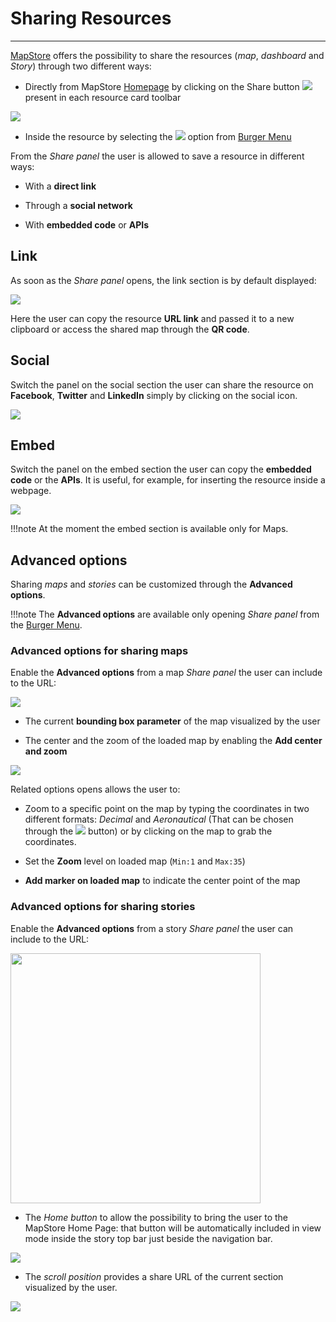 # Sharing Resources
*******************

[MapStore](https://mapstore.geo-solutions.it/mapstore/#/) offers the possibility to share the resources (*map*, *dashboard* and *Story*) through two different ways:

* Directly from MapStore [Homepage](home-page.md) by clicking on the Share button <img src="../img/button/share.jpg" class="ms-docbutton"/> present in each resource card toolbar

<img src="../img/share/share_cards.jpg" class="ms-docimage"  style="max-width:400px;"/>

* Inside the resource by selecting the <img src="../img/button/share-button-bm.jpg" class="ms-docbutton" style="max-height:25px;"/> option from [Burger Menu](menu-bar.md#burger-menu) 

From the *Share panel* the user is allowed to save a resource in different ways:

* With a **direct link**

* Through a **social network**

* With **embedded code** or **APIs**

## Link

As soon as the *Share panel* opens, the link section is by default displayed:

<img src="../img/share/share_window.jpg" class="ms-docimage"  style="max-width:400px;"/>

Here the user can copy the resource **URL link** and passed it to a new clipboard or access the shared map through the **QR code**.

## Social

Switch the panel on the social section the user can share the resource on **Facebook**, **Twitter** and **LinkedIn** simply by clicking on the social icon.

<img src="../img/share/social.jpg" class="ms-docimage"  style="max-width:400px;"/>

## Embed

Switch the panel on the embed section the user can copy the **embedded code** or the **APIs**. It is useful, for example, for inserting the resource inside a webpage.

<img src="../img/share/embed.jpg" class="ms-docimage"  style="max-width:400px;"/>

!!!note
    At the moment the embed section is available only for Maps.

## Advanced options

Sharing *maps* and *stories* can be customized through the **Advanced options**. 

!!!note
    The **Advanced options** are available only opening *Share panel* from the [Burger Menu](menu-bar.md#burger-menu).

### Advanced options for sharing maps

Enable the **Advanced options** from a map *Share panel* the user can include to the URL:

<img src="../img/share/share_window_map_options.jpg" class="ms-docimage"  style="max-width:400px;"/>

* The current **bounding box parameter** of the map visualized by the user

* The center and the zoom of the loaded map by enabling the **Add center and zoom** 

<img src="../img/share/share_window_center_zoom.jpg" class="ms-docimage"  style="max-width:400px;"/>

Related options opens allows the user to:

* Zoom to a specific point on the map by typing the coordinates in two different formats: *Decimal* and *Aeronautical* (That can be chosen through the <img src="../img/button/change-search-tool.jpg" class="ms-docbutton"/> button) or by clicking on the map to grab the coordinates. 

* Set the **Zoom** level on loaded map (`Min:1` and `Max:35`)

* **Add marker on loaded map** to indicate the center point of the map 

### Advanced options for sharing stories

Enable the **Advanced options** from a story *Share panel* the user can include to the URL:

<img src="../img/exploring-stories/share_options.jpg" class="ms-docimage" width="400px"/>

* The *Home button* to allow the possibility to bring the user to the MapStore Home Page: that button will be automatically included in view mode inside the story top bar just beside the navigation bar.

<img src="../img/exploring-stories/share-page.jpg" class="ms-docimage"/>

* The *scroll position* provides a share URL of the current section visualized by the user.

<img src="../img/exploring-stories/share_section.jpg" class="ms-docimage"/>
